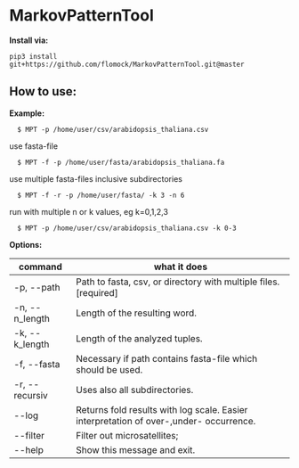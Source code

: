 # MarkovPatternTool
**Install via:**
```
pip3 install git+https://github.com/flomock/MarkovPatternTool.git@master
```



## How to use:

  **Example:**
```
  $ MPT -p /home/user/csv/arabidopsis_thaliana.csv
```
  use fasta-file
```
  $ MPT -f -p /home/user/fasta/arabidopsis_thaliana.fa
```
  use multiple fasta-files inclusive subdirectories
```
  $ MPT -f -r -p /home/user/fasta/ -k 3 -n 6
```
  run with multiple n or k values, eg k=0,1,2,3
```
  $ MPT -p /home/user/csv/arabidopsis_thaliana.csv -k 0-3
```  

**Options:**

command | what it does
  ------------- | -------------
-p, --path              |Path to fasta, csv, or directory with multiple files.  [required]
-n, --n_length   |Length of the resulting word.
-k, --k_length |Length of the analyzed tuples.
-f, --fasta             |Necessary if path contains fasta-file which should be used.
-r, --recursiv          |Uses also all subdirectories.
--log                   |Returns fold results with log scale. Easier interpretation of over-,under- occurrence.
--filter                |Filter out microsatellites;
--help                  |Show this message and exit.


